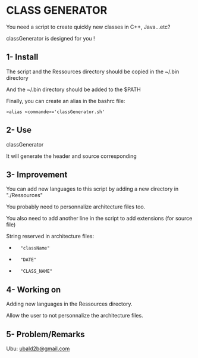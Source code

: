CLASS GENERATOR
===============

You need a script to create quickly new classes in C++, Java...etc?

classGenerator is designed for you !

1- Install
----------

The script and the Ressources directory should be copied in the ~/.bin directory

And the ~/.bin directory should be added to the $PATH

Finally, you can create an alias in the bashrc file:

	>alias <commande>='classGenerator.sh'
			
2- Use
------

classGenerator <className> <language>

It will generate the header and source corresponding
	
3- Improvement
--------------

You can add new languages to this script by adding a new directory in "./Ressources"

You probably need to personnalize architecture files too.

You also need to add another line in the script to add extensions (for source file)
		
String reserved in architecture files:

*		"className"
*		"DATE"
*		"CLASS_NAME"
			
4- Working on
-------------

Adding new languages in the Ressources directory.

Allow the user to not personnalize the architecture files.
		
5- Problem/Remarks
------------------

Ubu: ubald2b@gmail.com

